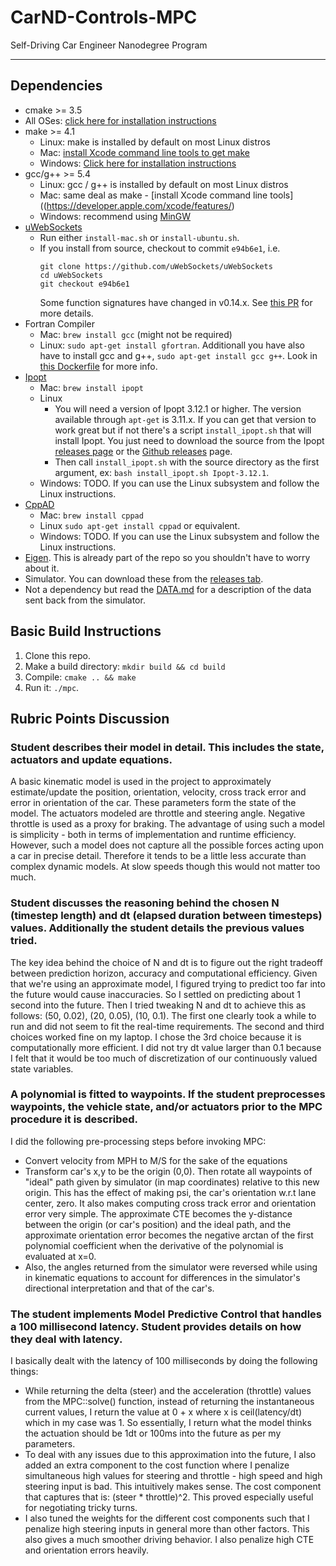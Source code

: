 # CarND-Controls-MPC
Self-Driving Car Engineer Nanodegree Program

---

## Dependencies

* cmake >= 3.5
 * All OSes: [click here for installation instructions](https://cmake.org/install/)
* make >= 4.1
  * Linux: make is installed by default on most Linux distros
  * Mac: [install Xcode command line tools to get make](https://developer.apple.com/xcode/features/)
  * Windows: [Click here for installation instructions](http://gnuwin32.sourceforge.net/packages/make.htm)
* gcc/g++ >= 5.4
  * Linux: gcc / g++ is installed by default on most Linux distros
  * Mac: same deal as make - [install Xcode command line tools]((https://developer.apple.com/xcode/features/)
  * Windows: recommend using [MinGW](http://www.mingw.org/)
* [uWebSockets](https://github.com/uWebSockets/uWebSockets)
  * Run either `install-mac.sh` or `install-ubuntu.sh`.
  * If you install from source, checkout to commit `e94b6e1`, i.e.
    ```
    git clone https://github.com/uWebSockets/uWebSockets 
    cd uWebSockets
    git checkout e94b6e1
    ```
    Some function signatures have changed in v0.14.x. See [this PR](https://github.com/udacity/CarND-MPC-Project/pull/3) for more details.
* Fortran Compiler
  * Mac: `brew install gcc` (might not be required)
  * Linux: `sudo apt-get install gfortran`. Additionall you have also have to install gcc and g++, `sudo apt-get install gcc g++`. Look in [this Dockerfile](https://github.com/udacity/CarND-MPC-Quizzes/blob/master/Dockerfile) for more info.
* [Ipopt](https://projects.coin-or.org/Ipopt)
  * Mac: `brew install ipopt`
  * Linux
    * You will need a version of Ipopt 3.12.1 or higher. The version available through `apt-get` is 3.11.x. If you can get that version to work great but if not there's a script `install_ipopt.sh` that will install Ipopt. You just need to download the source from the Ipopt [releases page](https://www.coin-or.org/download/source/Ipopt/) or the [Github releases](https://github.com/coin-or/Ipopt/releases) page.
    * Then call `install_ipopt.sh` with the source directory as the first argument, ex: `bash install_ipopt.sh Ipopt-3.12.1`. 
  * Windows: TODO. If you can use the Linux subsystem and follow the Linux instructions.
* [CppAD](https://www.coin-or.org/CppAD/)
  * Mac: `brew install cppad`
  * Linux `sudo apt-get install cppad` or equivalent.
  * Windows: TODO. If you can use the Linux subsystem and follow the Linux instructions.
* [Eigen](http://eigen.tuxfamily.org/index.php?title=Main_Page). This is already part of the repo so you shouldn't have to worry about it.
* Simulator. You can download these from the [releases tab](https://github.com/udacity/self-driving-car-sim/releases).
* Not a dependency but read the [DATA.md](./DATA.md) for a description of the data sent back from the simulator.


## Basic Build Instructions


1. Clone this repo.
2. Make a build directory: `mkdir build && cd build`
3. Compile: `cmake .. && make`
4. Run it: `./mpc`.

## Rubric Points Discussion

### Student describes their model in detail. This includes the state, actuators and update equations.

A basic kinematic model is used in the project to approximately estimate/update the position, orientation, velocity, cross track error and error in orientation of the car. These parameters form the state of the model. The actuators modeled are throttle and steering angle. Negative throttle is used as a proxy for braking. The advantage of using such a model is simplicity - both in terms of implementation and runtime efficiency. However, such a model does not capture all the possible forces acting upon a car in precise detail. Therefore it tends to be a little less accurate than complex dynamic models. At slow speeds though this would not matter too much.

### Student discusses the reasoning behind the chosen N (timestep length) and dt (elapsed duration between timesteps) values. Additionally the student details the previous values tried.

The key idea behind the choice of N and dt is to figure out the right tradeoff between prediction horizon, accuracy and computational efficiency. Given that we're using an approximate model, I figured trying to predict too far into the future would cause inaccuracies. So I settled on predicting about 1 second into the future. Then I tried tweaking N and dt to achieve this as follows: (50, 0.02), (20, 0.05), (10, 0.1). The first one clearly took a while to run and did not seem to fit the real-time requirements. The second and third choices worked fine on my laptop. I chose the 3rd choice because it is computationally more efficient. I did not try dt value larger than 0.1 because I felt that it would be too much of discretization of our continuously valued state variables.

### A polynomial is fitted to waypoints. If the student preprocesses waypoints, the vehicle state, and/or actuators prior to the MPC procedure it is described.

I did the following pre-processing steps before invoking MPC:

* Convert velocity from MPH to M/S for the sake of the equations
* Transform car's x,y to be the origin (0,0). Then rotate all waypoints of "ideal" path given by simulator (in map coordinates) relative to this new origin. This has the effect of making psi, the car's orientation w.r.t lane center, zero. It also makes computing cross track error and orientation error very simple. The approximate CTE becomes the y-distance between the origin (or car's position) and the ideal path, and the approximate orientation error becomes the negative arctan of the first polynomial coefficient when the derivative of the polynomial is evaluated at x=0.
* Also, the angles returned from the simulator were reversed while using in kinematic equations to account for differences in the simulator's directional interpretation and that of the car's.

### The student implements Model Predictive Control that handles a 100 millisecond latency. Student provides details on how they deal with latency.

I basically dealt with the latency of 100 milliseconds by doing the following things:

* While returning the delta (steer) and the acceleration (throttle) values from  the MPC::solve() function, instead of returning the instantaneous current values, I return the value at 0 + x where x is ceil(latency/dt) which in my case was 1. So essentially, I return what the model thinks the actuation should be 1dt or 100ms into the future as per my parameters.
* To deal with any issues due to this approximation into the future, I also added an extra component to the cost function where I penalize simultaneous high values for steering and throttle - high speed and high steering input is bad. This intuitively makes sense. The cost component that captures that is: (steer * throttle)^2. This proved especially useful for negotiating tricky turns.
* I also tuned the weights for the different cost components such that I penalize high steering inputs in general more than other factors. This also gives a much smoother driving behavior. I also penalize high CTE and orientation errors heavily.
